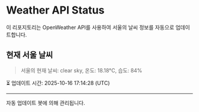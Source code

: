 
# Weather API Status

이 리포지토리는 OpenWeather API를 사용하여 서울의 날씨 정보를 자동으로 업데이트합니다.

## 현재 서울 날씨
> 서울의 현재 날씨: clear sky, 온도: 18.18°C, 습도: 84%

⏳ 업데이트 시간: 2025-10-16 17:14:28 (UTC)

---
자동 업데이트 봇에 의해 관리됩니다.
